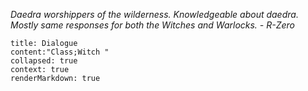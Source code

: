 *Daedra worshippers of the wilderness. Knowledgeable about daedra. Mostly same responses for both the Witches and Warlocks. - R-Zero*
```query
title: Dialogue
content:"Class;Witch "
collapsed: true
context: true
renderMarkdown: true
```